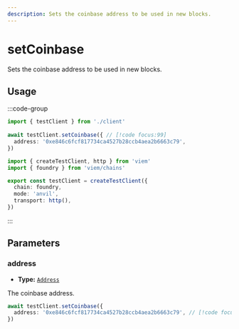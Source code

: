 ```yaml
---
description: Sets the coinbase address to be used in new blocks.
---
```


# setCoinbase

Sets the coinbase address to be used in new blocks.

## Usage

:::code-group

```ts [example.ts]
import { testClient } from './client'
 
await testClient.setCoinbase({ // [!code focus:99]
  address: '0xe846c6fcf817734ca4527b28ccb4aea2b6663c79',
})
```

```ts [client.ts]
import { createTestClient, http } from 'viem'
import { foundry } from 'viem/chains'

export const testClient = createTestClient({
  chain: foundry,
  mode: 'anvil',
  transport: http(), 
})
```

:::

## Parameters

### address

- **Type:** [`Address`](/docs/glossary/types#address)

The coinbase address.

```ts
await testClient.setCoinbase({
  address: '0xe846c6fcf817734ca4527b28ccb4aea2b6663c79', // [!code focus]
})
```
